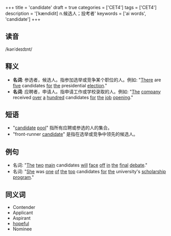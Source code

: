 +++
title = 'candidate'
draft = true
categories = ['CET4']
tags = ['CET4']
description = '[ˈkændidit] n.候选人；投考者'
keywords = ['ai words', 'candidate']
+++

## 读音
/kənˈdeɪdɪnt/

## 释义
- **名词**: 参选者，候选人。指参加选举或竞争某个职位的人。例如: "[There](/post/there/) are [five](/post/five/) candidates [for](/post/for/) [the](/post/the/) presidential [election](/post/election/)."
- **名词**: 应聘者，申请人。指申请工作或学校录取的人。例如: "[The](/post/the/) [company](/post/company/) received [over](/post/over/) [a](/post/a/) [hundred](/post/hundred/) candidates [for](/post/for/) [the](/post/the/) [job](/post/job/) [opening](/post/opening/)."

## 短语
- "[candidate](/post/candidate/) [pool](/post/pool/)" 指所有应聘或参选的人的集合。
- "front-runner [candidate](/post/candidate/)" 是指在选举或竞争中领先的候选人。

## 例句
- 名词: "[The](/post/the/) [two](/post/two/) [main](/post/main/) candidates [will](/post/will/) [face](/post/face/) [off](/post/off/) [in](/post/in/) [the](/post/the/) [final](/post/final/) [debate](/post/debate/)."
- 名词: "[She](/post/she/) was [one](/post/one/) [of](/post/of/) [the](/post/the/) [top](/post/top/) candidates [for](/post/for/) [the](/post/the/) university's [scholarship](/post/scholarship/) [program](/post/program/)."

## 同义词
- Contender
- Applicant
- Aspirant
- [hopeful](/post/hopeful/)
- Nominee

